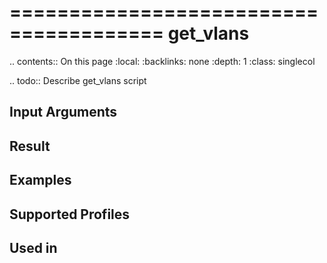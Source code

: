 

=======================================
get_vlans
=======================================

.. contents:: On this page
    :local:
    :backlinks: none
    :depth: 1
    :class: singlecol

.. todo::
    Describe get_vlans script

Input Arguments
---------------

Result
------

Examples
--------

Supported Profiles
------------------

Used in
-------
